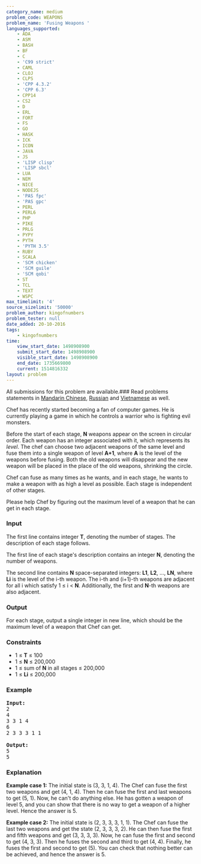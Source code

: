 ```yaml
---
category_name: medium
problem_code: WEAPONS
problem_name: 'Fusing Weapons '
languages_supported:
    - ADA
    - ASM
    - BASH
    - BF
    - C
    - 'C99 strict'
    - CAML
    - CLOJ
    - CLPS
    - 'CPP 4.3.2'
    - 'CPP 6.3'
    - CPP14
    - CS2
    - D
    - ERL
    - FORT
    - FS
    - GO
    - HASK
    - ICK
    - ICON
    - JAVA
    - JS
    - 'LISP clisp'
    - 'LISP sbcl'
    - LUA
    - NEM
    - NICE
    - NODEJS
    - 'PAS fpc'
    - 'PAS gpc'
    - PERL
    - PERL6
    - PHP
    - PIKE
    - PRLG
    - PYPY
    - PYTH
    - 'PYTH 3.5'
    - RUBY
    - SCALA
    - 'SCM chicken'
    - 'SCM guile'
    - 'SCM qobi'
    - ST
    - TCL
    - TEXT
    - WSPC
max_timelimit: '4'
source_sizelimit: '50000'
problem_author: kingofnumbers
problem_tester: null
date_added: 20-10-2016
tags:
    - kingofnumbers
time:
    view_start_date: 1498908900
    submit_start_date: 1498908900
    visible_start_date: 1498908900
    end_date: 1735669800
    current: 1514816332
layout: problem
---
```

All submissions for this problem are available.###  Read problems statements in [Mandarin Chinese](http://www.codechef.com/download/translated/SNCKFL17/mandarin/WEAPONS.pdf), [Russian](http://www.codechef.com/download/translated/SNCKFL17/russian/WEAPONS.pdf) and [Vietnamese](http://www.codechef.com/download/translated/SNCKFL17/vietnamese/WEAPONS.pdf) as well.

Chef has recently started becoming a fan of computer games. He is currently playing a game in which he controls a warrior who is fighting evil monsters.

Before the start of each stage, **N** weapons appear on the screen in circular order. Each weapon has an integer associated with it, which represents its *level*. The chef can choose two adjacent weapons of the same level and fuse them into a single weapon of level **A+1**, where **A** is the level of the weapons before fusing. Both the old weapons will disappear and the new weapon will be placed in the place of the old weapons, shrinking the circle.

Chef can fuse as many times as he wants, and in each stage, he wants to make a weapon with as high a level as possible. Each stage is independent of other stages.

Please help Chef by figuring out the maximum level of a weapon that he can get in each stage.

### Input

The first line contains integer **T**, denoting the number of stages. The description of each stage follows.

The first line of each stage's description contains an integer **N**, denoting the number of weapons.

The second line contains **N** space-separated integers: **L1**, **L2**, ..., **LN**, where **Li** is the level of the i-th weapon. The i-th and (i+1)-th weapons are adjacent for all i which satisfy 1 ≤ i &lt; **N**. Additionally, the first and **N**-th weapons are also adjacent.

### Output

For each stage, output a single integer in new line, which should be the maximum level of a weapon that Chef can get.

### Constraints

- 1 ≤ **T** ≤ 100
- 1 ≤ **N** ≤ 200,000
- 1 ≤ sum of **N** in all stages ≤ 200,000
- 1 ≤ **Li** ≤ 200,000

### Example

<pre><b>Input:</b>
2
4
3 3 1 4
6
2 3 3 3 1 1

<b>Output:</b>
5
5
</pre>
### Explanation

**Example case 1:** The initial state is (3, 3, 1, 4). The Chef can fuse the first two weapons and get (4, 1, 4). Then he can fuse the first and last weapons to get (5, 1). Now, he can't do anything else. He has gotten a weapon of level 5, and you can show that there is no way to get a weapon of a higher level. Hence the answer is 5.

**Example case 2:** The initial state is (2, 3, 3, 3, 1, 1). The Chef can fuse the last two weapons and get the state (2, 3, 3, 3, 2). He can then fuse the first and fifth weapons and get (3, 3, 3, 3). Now, he can fuse the first and second to get (4, 3, 3). Then he fuses the second and third to get (4, 4). Finally, he fuses the first and second to get (5). You can check that nothing better can be achieved, and hence the answer is 5.

